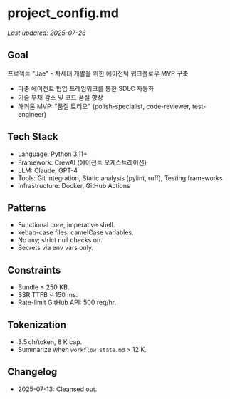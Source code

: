 # project_config.md
_Last updated: 2025-07-26_

## Goal  
프로젝트 "Jae" - 차세대 개발을 위한 에이전틱 워크플로우 MVP 구축
- 다중 에이전트 협업 프레임워크를 통한 SDLC 자동화
- 기술 부채 감소 및 코드 품질 향상
- 해커톤 MVP: "품질 트리오" (polish-specialist, code-reviewer, test-engineer)

## Tech Stack  
- Language: Python 3.11+  
- Framework: CrewAI (에이전트 오케스트레이션)
- LLM: Claude, GPT-4
- Tools: Git integration, Static analysis (pylint, ruff), Testing frameworks
- Infrastructure: Docker, GitHub Actions

## Patterns  
- Functional core, imperative shell.  
- kebab-case files; camelCase variables.  
- No `any`; strict null checks on.  
- Secrets via env vars only.

## Constraints  
- Bundle ≤ 250 KB.  
- SSR TTFB < 150 ms.  
- Rate-limit GitHub API: 500 req/hr.

## Tokenization  
- 3.5 ch/token, 8 K cap.  
- Summarize when `workflow_state.md` > 12 K.

## Changelog
- 2025-07-13: Cleansed out.

